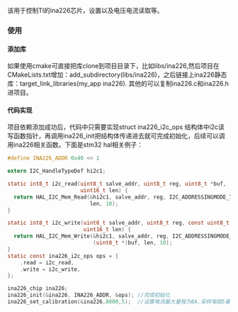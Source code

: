 该用于控制TI的ina226芯片，设置以及电压电流读取等。

### 使用
#### 添加库
如果使用cmake可直接把库clone到项目目录下，比如libs/ina226,然后项目在CMakeLists.txt增加：add_subdirectory(libs/ina226)，之后链接上ina226静态库：target_link_libraries(my_app ina226).
其他的可以复制ina226.c和ina226.h进项目。
#### 代码实现
项目依赖添加成功后，代码中只需要实现struct ina226_i2c_ops 结构体中i2c读写函数指针，再调用ina226_init把结构体传递进去就可完成初始化，后续可以调用ina226相关函数。下面是stm32 hal相关例子：
```c
#define INA226_ADDR 0x40 << 1

extern I2C_HandleTypeDef hi2c1;

static int8_t i2c_read(uint8_t salve_addr, uint8_t reg, uint8_t *buf,
                       uint16_t len) {
  return HAL_I2C_Mem_Read(&hi2c1, salve_addr, reg, I2C_ADDRESSINGMODE_7BIT, buf,
                          len, 10);
}

static int8_t i2c_write(uint8_t salve_addr, uint8_t reg, const uint8_t *buf,
                        uint16_t len) {
  return HAL_I2C_Mem_Write(&hi2c1, salve_addr, reg, I2C_ADDRESSINGMODE_7BIT,
                           (uint8_t *)buf, len, 10);
}
static const ina226_i2c_ops ops = {
    .read = i2c_read,
    .write = i2c_write,
};

ina226_chip ina226; 
ina226_init(&ina226, INA226_ADDR, &ops); //完成初始化
ina226_set_calibration(&ina226,8000,5);  //设置电流最大量程为8A,采样电阻5毫欧

```
